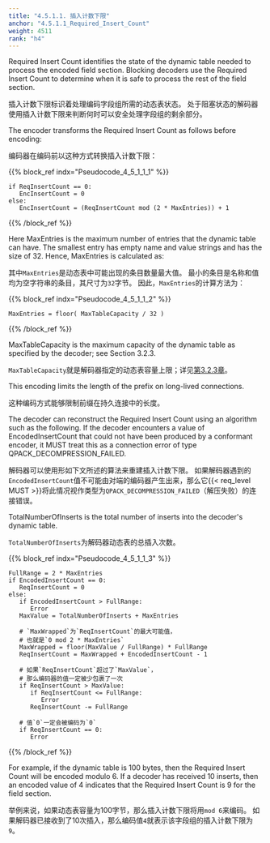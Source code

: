 ```yaml
---
title: "4.5.1.1. 插入计数下限"
anchor: "4.5.1.1_Required_Insert_Count"
weight: 4511
rank: "h4"
---
```


Required Insert Count identifies the state of the dynamic table needed to process the encoded field section. Blocking decoders use the Required Insert Count to determine when it is safe to process the rest of the field section.

插入计数下限标识着处理编码字段组所需的动态表状态。
处于阻塞状态的解码器使用插入计数下限来判断何时可以安全处理字段组的剩余部分。

The encoder transforms the Required Insert Count as follows before encoding:

编码器在编码前以这种方式转换插入计数下限：

{{% block_ref
indx="Pseudocode_4_5_1_1_1" %}}

```
if ReqInsertCount == 0:
   EncInsertCount = 0
else:
   EncInsertCount = (ReqInsertCount mod (2 * MaxEntries)) + 1
```

{{% /block_ref %}}

Here MaxEntries is the maximum number of entries that the dynamic table can have. The smallest entry has empty name and value strings and has the size of 32. Hence, MaxEntries is calculated as:

其中`MaxEntries`是动态表中可能出现的条目数量最大值。
最小的条目是名称和值均为空字符串的条目，其尺寸为`32`字节。
因此，`MaxEntries`的计算方法为：

{{% block_ref
indx="Pseudocode_4_5_1_1_2" %}}

```
MaxEntries = floor( MaxTableCapacity / 32 )
```

{{% /block_ref %}}

MaxTableCapacity is the maximum capacity of the dynamic table as specified by the decoder; see Section 3.2.3.

`MaxTableCapacity`就是解码器指定的动态表容量上限；详见[第3.2.3章](#3.2.3_Maximum_Dynamic_Table_Capacity)。

This encoding limits the length of the prefix on long-lived connections.

这种编码方式能够限制前缀在持久连接中的长度。

The decoder can reconstruct the Required Insert Count using an algorithm such as the following. If the decoder encounters a value of EncodedInsertCount that could not have been produced by a conformant encoder, it MUST treat this as a connection error of type QPACK_DECOMPRESSION_FAILED.

解码器可以使用形如下文所述的算法来重建插入计数下限。
如果解码器遇到的`EncodedInsertCount`值不可能由对端的编码器产生出来，那么它{{< req_level MUST >}}将此情况视作类型为`QPACK_DECOMPRESSION_FAILED`（解压失败）的连接错误。

TotalNumberOfInserts is the total number of inserts into the decoder's dynamic table.

`TotalNumberOfInserts`为解码器动态表的总插入次数。

{{% block_ref
indx="Pseudocode_4_5_1_1_3" %}}

```
FullRange = 2 * MaxEntries
if EncodedInsertCount == 0:
   ReqInsertCount = 0
else:
   if EncodedInsertCount > FullRange:
      Error
   MaxValue = TotalNumberOfInserts + MaxEntries

   # `MaxWrapped`为`ReqInsertCount`的最大可能值，
   # 也就是`0 mod 2 * MaxEntries`
   MaxWrapped = floor(MaxValue / FullRange) * FullRange
   ReqInsertCount = MaxWrapped + EncodedInsertCount - 1

   # 如果`ReqInsertCount`超过了`MaxValue`，
   # 那么编码器的值一定被少包裹了一次
   if ReqInsertCount > MaxValue:
      if ReqInsertCount <= FullRange:
         Error
      ReqInsertCount -= FullRange

   # 值`0`一定会被编码为`0`
   if ReqInsertCount == 0:
      Error
 ```

{{% /block_ref %}}

For example, if the dynamic table is 100 bytes, then the Required Insert Count will be encoded modulo 6. If a decoder has received 10 inserts, then an encoded value of 4 indicates that the Required Insert Count is 9 for the field section.

举例来说，如果动态表容量为100字节，那么插入计数下限将用`mod 6`来编码。
如果解码器已接收到了10次插入，那么编码值`4`就表示该字段组的插入计数下限为`9`。
